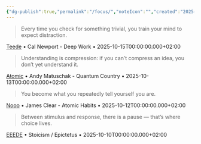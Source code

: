 ```yaml
---
{"dg-publish":true,"permalink":"/focus/","noteIcon":"","created":"2025-10-15T19:51:18.830+02:00","updated":"2025-10-15T20:08:15.449+02:00"}
---
```




<blockquote><span>Every time you check for something trivial, you train your mind to expect distraction.</span></blockquote><p><span><a data-href="Teede" href="Teede" class="internal-link" target="_blank" rel="noopener nofollow">Teede</a> • Cal Newport - Deep Work • 2025-10-15T00:00:00.000+02:00</span></p><p><span></span></p><blockquote><span>Understanding is compression: if you can’t compress an idea, you don’t yet understand it.</span></blockquote><p><span><a data-href="Atomic" href="Atomic" class="internal-link" target="_blank" rel="noopener nofollow">Atomic</a> • Andy Matuschak - Quantum Country • 2025-10-13T00:00:00.000+02:00</span></p><p><span></span></p><blockquote><span>You become what you repeatedly tell yourself you are.</span></blockquote><p><span><a data-href="Nooo" href="Nooo" class="internal-link" target="_blank" rel="noopener nofollow">Nooo</a> • James Clear - Atomic Habits • 2025-10-12T00:00:00.000+02:00</span></p><p><span></span></p><blockquote><span>Between stimulus and response, there is a pause — that’s where choice lives.</span></blockquote><p><span><a data-href="EEEDE" href="EEEDE" class="internal-link" target="_blank" rel="noopener nofollow">EEEDE</a> • Stoicism / Epictetus • 2025-10-10T00:00:00.000+02:00</span></p><p><span></span></p>

